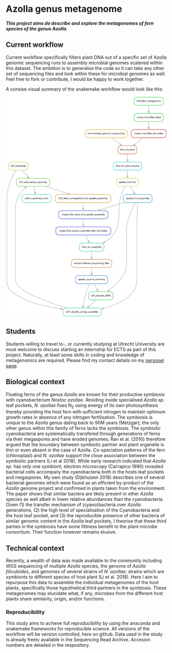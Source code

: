 # Azolla genus metagenome
***This project aims do describe and explore the metagenomes of fern species of the genus Azolla.***

## Current workflow
Current workflow specifically filters plant DNA out of a specific set of Azolla genomic sequencing runs to assembly microbial genomes scatered within this dataset. 
The ambition is to generalise the code so it can take any other set of sequencing files and look within these for microbial genomes as well. 
Feel free to fork or contribute, I would be happy to work together.

A consise visual summary of the snakemake workflow would look like this:

![Snakemake rule graph](https://github.com/lauralwd/Azolla_genus_metagenome/blob/binning/rulegraph.svg)

## Students
Students willing to travel to-, or currently studying at Utrecht University are most welcome to discuss starting an internship for ECTS as part of this project. 
Naturally, at least some skills in coding and knowledge of metagenomics are required. 
Please find my contact details on my [personel page](https://www.uu.nl/medewerkers/LWDijkhuizen).

## Biological context
Floating ferns of the genus _Azolla_ are known for their productive symbiosis with cyanobacterium _Nostoc azollae_. 
Residing inside specialised _Azolla sp._ leaf pockets, _N. azollae_ fixes N<sub>2</sub> using energy of its own photosynthesis thereby providing the host fern with sufficient nitrogen to maintain optimum growth rates in absence of any nitrogen fertilisation. 
The symbiosis is unique to the _Azolla_ genus dating back to 90M years (Metzgar); the only other genus within this family of ferns lacks the symbiosis. 
The symbiotic cyanobacteria are systematically transfered through generations of ferns via their megaspores and have eroded genomes; Ran et al. (2010) therefore argued that the boundary between symbiotic partner and plant organelle is thin or even absent in the case of Azolla. 
Co-speciation patterns of the fern (chloroplast) and _N. azollae_ support the close association between the symbiotic partners (Li et al 2018). While early research indicated that _Azolla sp._ has only one symbiont, electron microscopy (Carrapico 1990) revealed bacterial cells accompany the cyanobacteria both in the hosts leaf pockets and megaspores. 
My own study (Dijkhuizen 2018) describes one of several bacterial genomes which were found as an efficient by-product of the _Azolla_ genome project and confirmed in plants taken from the environment. 
The paper shows that similar bactera are likely present in other _Azolla_ species as well albeit in lower relative abundances than the cyanobacteria. 
Given 
(1) the transfer mechanism of (cyano)bacteria over _Azolla_ generations, 
(2) the high level of specialisation of the Cyanobacteria and the host leaf pocket, and 
(3) the reproducible presence of other bacteria of similar genomic content in the _Azolla_ leaf pockets, 
I theorise that these third parties in the symbiosis have some fittness benefit to the plant-microbe consortium. 
Their function however remains elusive.

## Technical context
Recently, a wealth of data was made available to the community including WGS sequencing of multiple _Azolla_ species, the genome of _Azolla filiculoides_, and genomes of several strains of _N. azollae_; strains which are symbionts to different species of host plant (Li et al. 2018). 
Here I aim to repurpose this data to assemble the individual metagenomes of the host plants, specifically those hypothetical third partners in the symbiosis. 
These metagenomes may elucidate what, if any, microbes from the different host plants share similarity, origin, and/or functions.


### Reproducibility
This study aims to achieve full reproducibility by using the anaconda and snakemake frameworks for reproducible science. 
All versions of the workflow will be version controlled, here on github. 
Data used in the study is already freely available in the Sequencing Read Archive. 
Accesion numbers are detailed in the respository.
